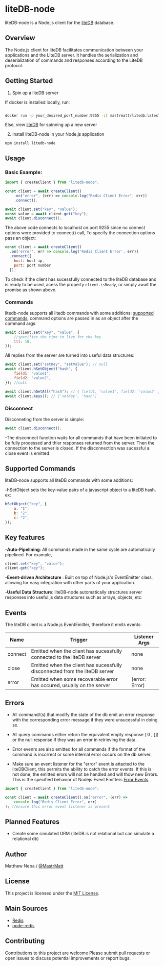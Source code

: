 # liteDB-node

liteDB-node is a Node.js client for the [liteDB](https://github.com/MastrMatt/liteDB) database.

## Overview

The Node.js client for liteDB facilitates communication between your applications and the LiteDB server. It handles the serialization and deserialization of commands and responses according to the LiteDB protocol.

## Getting Started

1. Spin up a liteDB server

If docker is installed locally, run:

```bash

docker run -p your_desired_port_number:9255 -it mastrmatt/litedb:latest

```

Else, view [liteDB](https://github.com/MastrMatt/liteDB) for spinning up a new server

2. Install liteDB-node in your Node.js application

```
npm install litedb-node

```

## Usage

### Basic Example:

```js
import { createClient } from "litedb-node";

const client = await createClient()
	.on("error", (err) => console.log("Redis Client Error", err))
	.connect();

await client.set("key", "value");
const value = await client.get("key");
await client.disconnect();
```

The above code connects to localhost on port 9255 since no connect options were provided to connect() call, To specify the connection options pass an object:

```js
const client = await createClient()
  .on('error', err => console.log('Redis Client Error', err))
  .connect({
    host: host ip,
    port: port number
  });
```

To check if the client has sucessfully connected to the liteDB database and is ready to be used, acess the property `client.isReady`, or simply await the promise as shown above.

### Commands

litedb-node supports all litedb commands with some additions: [supported commands](#supported-commands), command options are passed in as an object after the command args:

```js
await client.set("key", "value", {
	//specifies the time to live for the key
	ttl: 10,
});
```

All replies from the server are turned into useful data structures:

```js
await client.set("setKey", "setValue"); // null
await client.hSetObject("hash", {
	field1: "value1",
	field2: "value2",
}); //null

await client.hGetAll("hash"); // { field1: 'value1', field2: 'value2' }
await client.keys(); // ['setKey', 'hash']
```

### Disconnect

Disconneting from the server is simple:

```js
await client.disconnect();
```

-The disconnect function waits for all commands that have been initiated to be fully processed and thier responses returned from the server. Then the connection to the server is closed. If the disconnection was sucessful a close event is emitted

## Supported Commands

liteDB-node supports all liteDB commands with some additions:

-hSetObject sets the key-value pairs of a javascript object to a liteDB hash. ex:

```js
hSetObject("key", {
	a: "1",
	b: "2",
	c: "2",
});
```

## Key features

-**Auto-Pipelining**: All commands made in the same cycle are automatically pipelined. For example,

```js
client.set("key", "value");
client.get("key");
```

-**Event-driven Architecture** : Built on top of Node.js's EventEmitter class, allowing for easy integration with other parts of your application.

-**Useful Data Structure**: liteDB-node automatically structures server responses into useful js data structures such as arrays, objects, etc.

## Events

The liteDB client is a Node.js EventEmitter, therefore it emits events:

| Name    | Trigger                                                                     | Listener Args  |
| ------- | --------------------------------------------------------------------------- | -------------- |
| connect | Emitted when the client has sucessfully connected to the liteDB server      | none           |
| close   | Emitted when the client has sucessfully disconnected from the liteDB server | none           |
| error   | Emitted when some recoverable error has occured, usually on the server      | (error: Error) |

## Errors

-   All command/(s) that modify the state of the db emit an error response with the corresponding error message if they were unsucessful in doing so.

-   All query commands either return the equivalent empty response ( 0 , []) or the null response if they was an error in retrieving the data.

-   Error evenrs are also emitted for all commands if the format of the command is incorrect or some internal error occurs on the db server.

-   Make sure an event listener for the "error" event is attacted to the liteDBClient, this permits the ability to catch the error events. If this is not done, the emitted erors will not be handled and will thow new Errors. This is the specified behavior of Nodejs Event Emitters [Error Events](https://nodejs.org/api/events.html#error-events)

```js
import { createClient } from "litedb-node";

const client = await createClient().on("error", (err) =>
	console.log("Redis Client Error", err)
); //ensure this error event listener is present
```

## Planned Features

-   Create some simulated ORM (liteDB is not relational but can simulate a relational db)

## Author

Matthew Neba / [@MastrMatt](https://github.com/MastrMatt)

## License

This project is licensed under the [MIT License](LICENSE).

## Main Sources

-   [Redis](https://redis.io/)
-   [node-redis](https://github.com/redis/node-redis)

## Contributing

Contributions to this project are welcome Please submit pull requests or open issues to discuss potential improvements or report bugs.

